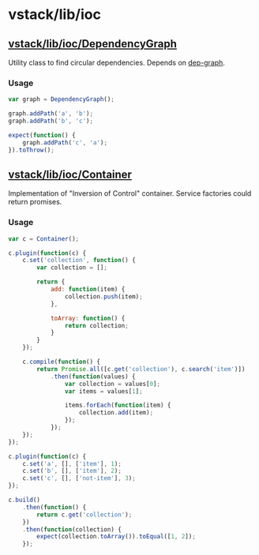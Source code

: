 # vstack/lib/ioc

## [vstack/lib/ioc/DependencyGraph]

Utility class to find circular dependencies. Depends on [dep-graph].

### Usage

```js
var graph = DependencyGraph();

graph.addPath('a', 'b');
graph.addPath('b', 'c');

expect(function() {
    graph.addPath('c', 'a');
}).toThrow();
```


## [vstack/lib/ioc/Container]

Implementation of "Inversion of Control" container. Service factories could
return promises.

### Usage

```js
var c = Container();

c.plugin(function(c) {
    c.set('collection', function() {
        var collection = [];

        return {
            add: function(item) {
                collection.push(item);
            },

            toArray: function() {
                return collection;
            }
        }
    });

    c.compile(function() {
        return Promise.all([c.get('collection'), c.search('item')])
            .then(function(values) {
                var collection = values[0];
                var items = values[1];

                items.forEach(function(item) {
                    collection.add(item);
                });
            });
    });
});

c.plugin(function(c) {
    c.set('a', [], ['item'], 1);
    c.set('b', [], ['item'], 2);
    c.set('c', [], ['not-item'], 3);
});

c.build()
    .then(function() {
        return c.get('collection');
    })
    .then(function(collection) {
        expect(collection.toArray()).toEqual([1, 2]);
    });
```


[vstack/lib/ioc/DependencyGraph]: https://github.com/vslinko/vstack/blob/master/lib/ioc/DependencyGraph.js
[vstack/lib/ioc/Container]: https://github.com/vslinko/vstack/blob/master/lib/ioc/Container.js
[dep-graph]: http://npmjs.org/package/dep-graph
